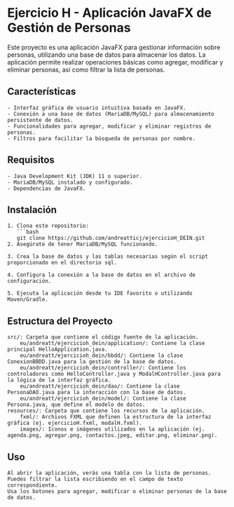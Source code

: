 # Ejercicio H - Aplicación JavaFX de Gestión de Personas

Este proyecto es una aplicación JavaFX para gestionar información sobre personas, utilizando una base de datos para almacenar los datos. La aplicación permite realizar operaciones básicas como agregar, modificar y eliminar personas, así como filtrar la lista de personas.

## Características
    
    - Interfaz gráfica de usuario intuitiva basada en JavaFX.
    - Conexión a una base de datos (MariaDB/MySQL) para almacenamiento persistente de datos.
    - Funcionalidades para agregar, modificar y eliminar registros de personas.
    - Filtros para facilitar la búsqueda de personas por nombre.

## Requisitos

    - Java Development Kit (JDK) 11 o superior.
    - MariaDB/MySQL instalado y configurado.
    - Dependencias de JavaFX.

## Instalación
    
    1. Clona este repositorio:
       ```bash
       git clone https://github.com/andreatticj/ejercicioH_DEIN.git
    2. Asegúrate de tener MariaDB/MySQL funcionando.
    
    3. Crea la base de datos y las tablas necesarias según el script proporcionado en el directorio sql.
    
    4. Configura la conexión a la base de datos en el archivo de configuración.
       
    5. Ejecuta la aplicación desde tu IDE favorito o utilizando Maven/Gradle.

  ## Estructura del Proyecto

    src/: Carpeta que contiene el código fuente de la aplicación.
        eu/andreatt/ejercicioh_dein/application/: Contiene la clase principal HelloApplication.java.
        eu/andreatt/ejercicioh_dein/bbdd/: Contiene la clase ConexionBBDD.java para la gestión de la base de datos.
        eu/andreatt/ejercicioh_dein/controller/: Contiene los controladores como HelloController.java y ModalHController.java para la lógica de la interfaz gráfica.
        eu/andreatt/ejercicioh_dein/dao/: Contiene la clase PersonaDAO.java para la interacción con la base de datos.
        eu/andreatt/ejercicioh_dein/model/: Contiene la clase Persona.java, que define el modelo de datos.
    resources/: Carpeta que contiene los recursos de la aplicación.
        fxml/: Archivos FXML que definen la estructura de la interfaz gráfica (ej. ejercicioH.fxml, modalH.fxml).
        images/: Iconos e imágenes utilizados en la aplicación (ej. agenda.png, agregar.png, contactos.jpeg, editar.png, eliminar.png).

## Uso

    Al abrir la aplicación, verás una tabla con la lista de personas.
    Puedes filtrar la lista escribiendo en el campo de texto correspondiente.
    Usa los botones para agregar, modificar o eliminar personas de la base de datos.

